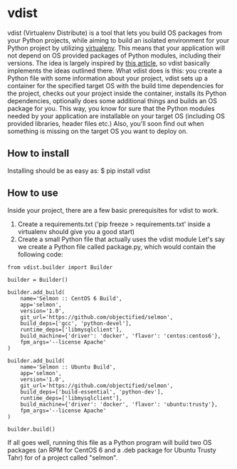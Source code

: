 # vdist

vdist (Virtualenv Distribute) is a tool that lets you build OS packages from your Python projects, while aiming to build an isolated environment for your Python project by utilizing [virtualenv](https://virtualenv.pypa.io/en/latest/). This means that your application will not depend on OS provided packages of Python modules, including their versions. The idea is largely inspired by [this article](https://hynek.me/articles/python-app-deployment-with-native-packages/), so vdist basically implements the ideas outlined there. What vdist does is this: you create a Python file with some information about your project, vdist sets up a container for the specified target OS with the build time dependencies for the project, checks out your project inside the container, installs its Python dependencies, optionally does some additional things and builds an OS package for you. This way, you know for sure that the Python modules needed by your application are installable on your target OS (including OS provided libraries, header files etc.) Also, you'll soon find out when something is missing on the target OS you want to deploy on.

## How to install 
Installing should be as easy as:
$ pip install vdist

## How to use
Inside your project, there are a few basic prerequisites for vdist to work.
1. Create a requirements.txt ('pip freeze > requirements.txt' inside a virtualenv should give you a good start)
2. Create a small Python file that actually uses the vdist module
Let's say we create a Python file called package.py, which would contain the following code:
```
from vdist.builder import Builder

builder = Builder()

builder.add_build(
    name='Selmon :: CentOS 6 Build',
    app='selmon',
    version='1.0',
    git_url='https://github.com/objectified/selmon',
    build_deps=['gcc', 'python-devel'],
    runtime_deps=['libmysqlclient'],
    build_machine={'driver': 'docker', 'flavor': 'centos:centos6'},
    fpm_args='--license Apache'
)

builder.add_build(
    name='Selmon :: Ubuntu Build',
    app='selmon',
    version='1.0',
    git_url='https://github.com/objectified/selmon',
    build_deps=['build-essential', 'python-dev'],
    runtime_deps=['libmysqlclient'],
    build_machine={'driver': 'docker', 'flavor': 'ubuntu:trusty'},
    fpm_args='--license Apache'
)

builder.build()
```
If all goes well, running this file as a Python program will build two OS packages (an RPM for CentOS 6 and a .deb package for Ubuntu Trusty Tahr) for of a project called "selmon".
